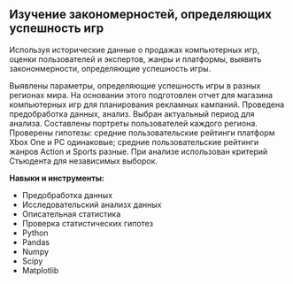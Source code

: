 ## Изучение закономерностей, определяющих успешность игр

Используя исторические данные о продажах компьютерных игр, оценки пользователей и экспертов, жанры и платформы, выявить закононмерности, определяющие 
успешность игры.

Выявлены параметры, определяющие успешность игры в разных регионах мира. На основании этого подготовлен отчет для магазина компьютерных игр для 
планирования рекламных кампаний. Проведена предобработка данных, анализ. Выбран актуальный период для анализа. Составлены портреты пользователей каждого региона.
Проверены гипотезы: средние пользовательские рейтинги платформ Xbox One и РС одинаковые; средние пользовательские рейтинги жанров Action и Sports разные.
При анализе использован критерий Стьюдента для независимых выборок.

**Навыки и инструменты:**
* Предобработка данных
* Исследовательский анализх данных
* Описательная статистика
* Проверка статистических гипотез
* Python
* Pandas
* Numpy
* Scipy
* Matplotlib
